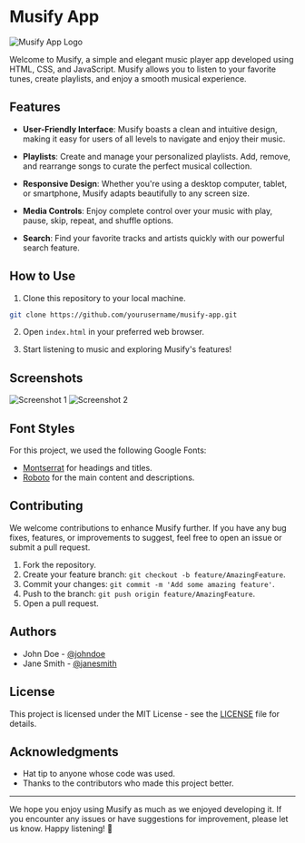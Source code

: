# Musify App

![Musify App Logo](link_to_logo.png)

Welcome to Musify, a simple and elegant music player app developed using HTML, CSS, and JavaScript. Musify allows you to listen to your favorite tunes, create playlists, and enjoy a smooth musical experience.

## Features

- **User-Friendly Interface**: Musify boasts a clean and intuitive design, making it easy for users of all levels to navigate and enjoy their music.

- **Playlists**: Create and manage your personalized playlists. Add, remove, and rearrange songs to curate the perfect musical collection.

- **Responsive Design**: Whether you're using a desktop computer, tablet, or smartphone, Musify adapts beautifully to any screen size.

- **Media Controls**: Enjoy complete control over your music with play, pause, skip, repeat, and shuffle options.

- **Search**: Find your favorite tracks and artists quickly with our powerful search feature.

## How to Use

1. Clone this repository to your local machine.
```bash
git clone https://github.com/yourusername/musify-app.git
```

2. Open `index.html` in your preferred web browser.

3. Start listening to music and exploring Musify's features!

## Screenshots

![Screenshot 1](screenshots/screenshot1.png)
![Screenshot 2](screenshots/screenshot2.png)

## Font Styles

For this project, we used the following Google Fonts:

- [Montserrat](https://fonts.google.com/specimen/Montserrat) for headings and titles.
- [Roboto](https://fonts.google.com/specimen/Roboto) for the main content and descriptions.

## Contributing

We welcome contributions to enhance Musify further. If you have any bug fixes, features, or improvements to suggest, feel free to open an issue or submit a pull request.

1. Fork the repository.
2. Create your feature branch: `git checkout -b feature/AmazingFeature`.
3. Commit your changes: `git commit -m 'Add some amazing feature'`.
4. Push to the branch: `git push origin feature/AmazingFeature`.
5. Open a pull request.

## Authors

- John Doe - [@johndoe](https://github.com/johndoe)
- Jane Smith - [@janesmith](https://github.com/janesmith)

## License

This project is licensed under the MIT License - see the [LICENSE](LICENSE) file for details.

## Acknowledgments

- Hat tip to anyone whose code was used.
- Thanks to the contributors who made this project better.

---

We hope you enjoy using Musify as much as we enjoyed developing it. If you encounter any issues or have suggestions for improvement, please let us know. Happy listening! 🎵

